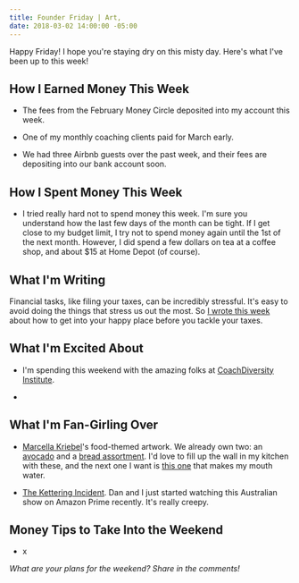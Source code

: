 ```yaml
---
title: Founder Friday | Art,
date: 2018-03-02 14:00:00 -05:00
---
```


Happy Friday! I hope you're staying dry on this misty day. Here's what I've been up to this week!

## How I Earned Money This Week

* The fees from the February Money Circle deposited into my account this week.

* One of my monthly coaching clients paid for March early.

* We had three Airbnb guests over the past week, and their fees are depositing into our bank account soon.

## How I Spent Money This Week

* I tried really hard not to spend money this week. I'm sure you understand how the last few days of the month can be tight. If I get close to my budget limit, I try not to spend money again until the 1st of the next month. However, I did spend a few dollars on tea at a coffee shop, and about $15 at Home Depot (of course).

## What I'm Writing

Financial tasks, like filing your taxes, can be incredibly stressful. It's easy to avoid doing the things that stress us out the most. So [I wrote this week](https://www.maggiegermano.com/blog/how-to-get-to-your-happy-place-before-doing-your-taxes/) about how to get into your happy place before you tackle your taxes. 

## What I'm Excited About

* I'm spending this weekend with the amazing folks at [CoachDiversity Institute](http://coachdiversity.com/). 

* 

## What I'm Fan-Girling Over

* [Marcella Kriebel](https://marcellakriebel.com/)'s food-themed artwork. We already own two: an [avocado](https://www.etsy.com/listing/525379595/ripe-avocado-watercolor-illustration-art?ref=shop_home_active_38) and a [bread assortment](https://www.etsy.com/listing/220227439/bread-for-all-art-illustration-w-nelson?ref=shop_home_active_85). I'd love to fill up the wall in my kitchen with these, and the next one I want is [this one](https://www.etsy.com/listing/568819811/large-bowl-of-ramen-with-egg-nori-and) that makes my mouth water.

* [The Kettering Incident](http://www.imdb.com/title/tt4228802/). Dan and I just started watching this Australian show on Amazon Prime recently. It's really creepy.

## Money Tips to Take Into the Weekend

* x

*What are your plans for the weekend? Share in the comments!*